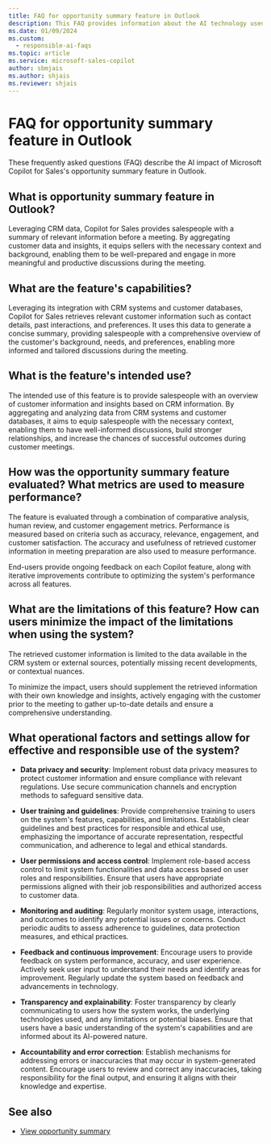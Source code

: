 ```yaml
---
title: FAQ for opportunity summary feature in Outlook
description: This FAQ provides information about the AI technology used in the opportunity summary feature in Microsoft Copilot for Sales, along with key considerations and details about how AI is used, how it was tested and evaluated, and any specific limitations.
ms.date: 01/09/2024
ms.custom: 
  - responsible-ai-faqs
ms.topic: article
ms.service: microsoft-sales-copilot
author: sbmjais
ms.author: shjais
ms.reviewer: shjais
---
```


# FAQ for opportunity summary feature in Outlook

These frequently asked questions (FAQ) describe the AI impact of Microsoft Copilot for Sales's opportunity summary feature in Outlook.

## What is opportunity summary feature in Outlook?

Leveraging CRM data, Copilot for Sales provides salespeople with a summary of relevant information before a meeting. By aggregating customer data and insights, it equips sellers with the necessary context and background, enabling them to be well-prepared and engage in more meaningful and productive discussions during the meeting.

## What are the feature's capabilities?

Leveraging its integration with CRM systems and customer databases, Copilot for Sales retrieves relevant customer information such as contact details, past interactions, and preferences. It uses this data to generate a concise summary, providing salespeople with a comprehensive overview of the customer's background, needs, and preferences, enabling more informed and tailored discussions during the meeting.

## What is the feature's intended use?

The intended use of this feature is to provide salespeople with an overview of customer information and insights based on CRM information. By aggregating and analyzing data from CRM systems and customer databases, it aims to equip salespeople with the necessary context, enabling them to have well-informed discussions, build stronger relationships, and increase the chances of successful outcomes during customer meetings.

## How was the opportunity summary feature evaluated? What metrics are used to measure performance?

The feature is evaluated through a combination of comparative analysis, human review, and customer engagement metrics. Performance is measured based on criteria such as accuracy, relevance, engagement, and customer satisfaction. The accuracy and usefulness of retrieved customer information in meeting preparation are also used to measure performance.

End-users provide ongoing feedback on each Copilot feature, along with iterative improvements contribute to optimizing the system's performance across all features.

## What are the limitations of this feature? How can users minimize the impact of the limitations when using the system?

The retrieved customer information is limited to the data available in the CRM system or external sources, potentially missing recent developments, or contextual nuances.

To minimize the impact, users should supplement the retrieved information with their own knowledge and insights, actively engaging with the customer prior to the meeting to gather up-to-date details and ensure a comprehensive understanding.

## What operational factors and settings allow for effective and responsible use of the system?

- **Data privacy and security**: Implement robust data privacy measures to protect customer information and ensure compliance with relevant regulations. Use secure communication channels and encryption methods to safeguard sensitive data.

- **User training and guidelines**: Provide comprehensive training to users on the system's features, capabilities, and limitations. Establish clear guidelines and best practices for responsible and ethical use, emphasizing the importance of accurate representation, respectful communication, and adherence to legal and ethical standards.

- **User permissions and access control**: Implement role-based access control to limit system functionalities and data access based on user roles and responsibilities. Ensure that users have appropriate permissions aligned with their job responsibilities and authorized access to customer data.

- **Monitoring and auditing**: Regularly monitor system usage, interactions, and outcomes to identify any potential issues or concerns. Conduct periodic audits to assess adherence to guidelines, data protection measures, and ethical practices.

- **Feedback and continuous improvement**: Encourage users to provide feedback on system performance, accuracy, and user experience. Actively seek user input to understand their needs and identify areas for improvement. Regularly update the system based on feedback and advancements in technology.

- **Transparency and explainability**: Foster transparency by clearly communicating to users how the system works, the underlying technologies used, and any limitations or potential biases. Ensure that users have a basic understanding of the system's capabilities and are informed about its AI-powered nature.

- **Accountability and error correction**: Establish mechanisms for addressing errors or inaccuracies that may occur in system-generated content. Encourage users to review and correct any inaccuracies, taking responsibility for the final output, and ensuring it aligns with their knowledge and expertise.


## See also

- [View opportunity summary](view-opportunity-summary.md)
